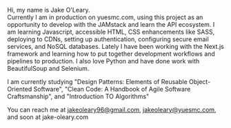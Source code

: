 Hi, my name is Jake O'Leary.<br>
Currently I am in production on yuesmc.com, using this project as an opportunity to develop with the JAMstack and learn the API ecosystem. 
I am learning Javascript, accessible HTML, CSS enhancements like SASS, deploying to CDNs, setting up authentication, configuring secure email services, and NoSQL databases. 
Lately I have been working with the Next.js framework and learning how to put together development workflows and pipelines to production.
I also love Python and have done work with BeautifulSoup and Selenium. 

I am currently studying "Design Patterns: Elements of Reusable Object-Oriented Software", "Clean Code: A Handbook of Agile Software Craftsmanship", 
and "Introduction TO Algorithms"

You can reach me at jakeoleary96@gmail.com, jakeoleary@yuesmc.com, and soon at jake-oleary.com

<!---
JakeO96/JakeO96 is a ✨ special ✨ repository because its `README.md` (this file) appears on your GitHub profile.
You can click the Preview link to take a look at your changes.
--->
